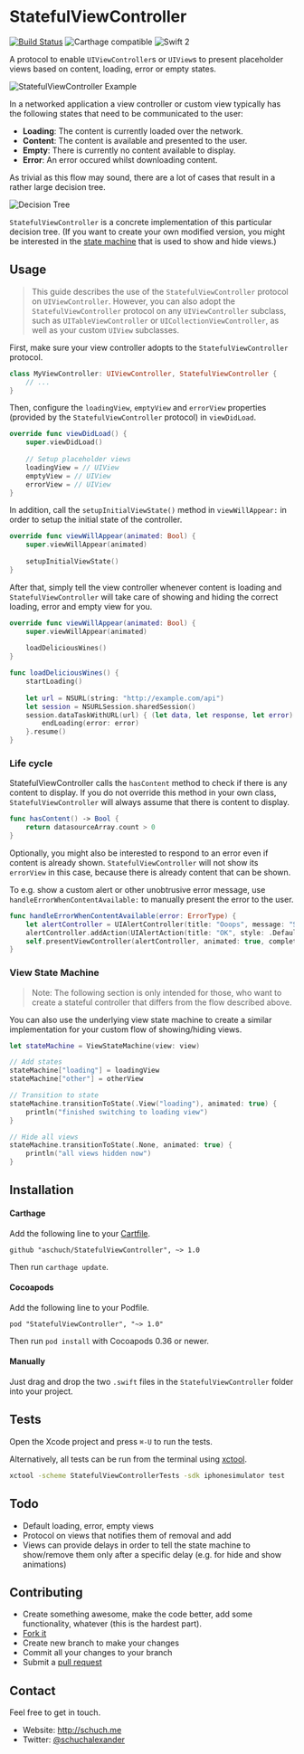 # StatefulViewController

[![Build Status](https://travis-ci.org/aschuch/StatefulViewController.svg)](https://travis-ci.org/aschuch/StatefulViewController)
![Carthage compatible](https://img.shields.io/badge/Carthage-compatible-4BC51D.svg?style=flat)
![Swift 2](https://img.shields.io/badge/Swift-2-orange.svg)

A protocol to enable `UIViewController`s or `UIView`s to present placeholder views based on content, loading, error or empty states.

![StatefulViewController Example](Resources/example.gif)

In a networked application a view controller or custom view typically has the following states that need to be communicated to the user:

* **Loading**: The content is currently loaded over the network.
* **Content**: The content is available and presented to the user.
* **Empty**: There is currently no content available to display.
* **Error**: An error occured whilst downloading content.

As trivial as this flow may sound, there are a lot of cases that result in a rather large decision tree.

![Decision Tree](Resources/decision_tree.png)

`StatefulViewController` is a concrete implementation of this particular decision tree. (If you want to create your own modified version, you might be interested in the [state machine](#viewstatemachine) that is used to show and hide views.)

## Usage
> This guide describes the use of the `StatefulViewController` protocol on `UIViewController`. However, you can also adopt the `StatefulViewController` protocol on any `UIViewController` subclass, such as `UITableViewController` or `UICollectionViewController`, as well as your custom `UIView` subclasses.

First, make sure your view controller adopts to the `StatefulViewController` protocol. 

```swift 
class MyViewController: UIViewController, StatefulViewController {
    // ...
}
``` 

Then, configure the `loadingView`, `emptyView` and `errorView` properties (provided by the `StatefulViewController` protocol) in `viewDidLoad`.

```swift
override func viewDidLoad() {
    super.viewDidLoad()
    
    // Setup placeholder views
    loadingView = // UIView
    emptyView = // UIView
    errorView = // UIView
}
```

In addition, call the `setupInitialViewState()` method in `viewWillAppear:` in order to setup the initial state of the controller.

```swift
override func viewWillAppear(animated: Bool) {
    super.viewWillAppear(animated)
        
    setupInitialViewState()
}
```

After that, simply tell the view controller whenever content is loading and `StatefulViewController` will take care of showing and hiding the correct loading, error and empty view for you.

```swift
override func viewWillAppear(animated: Bool) {
    super.viewWillAppear(animated)
        
    loadDeliciousWines()
}

func loadDeliciousWines() {
	startLoading()
	
	let url = NSURL(string: "http://example.com/api")
	let session = NSURLSession.sharedSession()
	session.dataTaskWithURL(url) { (let data, let response, let error) in
		endLoading(error: error)
	}.resume()
}
```

### Life cycle

StatefulViewController calls the `hasContent` method to check if there is any content to display. If you do not override this method in your own class, `StatefulViewController` will always assume that there is content to display.

```swift
func hasContent() -> Bool {
	return datasourceArray.count > 0
}
```

Optionally, you might also be interested to respond to an error even if content is already shown. `StatefulViewController` will not show its `errorView` in this case, because there is already content that can be shown.

To e.g. show a custom alert or other unobtrusive error message, use `handleErrorWhenContentAvailable:` to manually present the error to the user.

```swift
func handleErrorWhenContentAvailable(error: ErrorType) {
	let alertController = UIAlertController(title: "Ooops", message: "Something went wrong.", preferredStyle: .Alert)
	alertController.addAction(UIAlertAction(title: "OK", style: .Default, handler: nil))
	self.presentViewController(alertController, animated: true, completion: nil)
}
```

<a name="viewstatemachine"></a>
### View State Machine

> Note: The following section is only intended for those, who want to create a stateful controller that differs from the flow described above.

You can also use the underlying view state machine to create a similar implementation for your custom flow of showing/hiding views.

```swift
let stateMachine = ViewStateMachine(view: view)

// Add states
stateMachine["loading"] = loadingView
stateMachine["other"] = otherView

// Transition to state
stateMachine.transitionToState(.View("loading"), animated: true) {
	println("finished switching to loading view")
}

// Hide all views
stateMachine.transitionToState(.None, animated: true) {
	println("all views hidden now")
}
```

## Installation

#### Carthage

Add the following line to your [Cartfile](https://github.com/Carthage/Carthage/blob/master/Documentation/Artifacts.md#cartfile).

```
github "aschuch/StatefulViewController", ~> 1.0
```

Then run `carthage update`.

#### Cocoapods

Add the following line to your Podfile.

```
pod "StatefulViewController", "~> 1.0"
```

Then run `pod install` with Cocoapods 0.36 or newer.

#### Manually

Just drag and drop the two `.swift` files in the `StatefulViewController` folder into your project.

## Tests

Open the Xcode project and press `⌘-U` to run the tests.

Alternatively, all tests can be run from the terminal using [xctool](https://github.com/facebook/xctool).

```bash
xctool -scheme StatefulViewControllerTests -sdk iphonesimulator test
```

## Todo

* Default loading, error, empty views
* Protocol on views that notifies them of removal and add
* Views can provide delays in order to tell the state machine to show/remove them only after a specific delay (e.g. for hide and show animations)


## Contributing

* Create something awesome, make the code better, add some functionality,
  whatever (this is the hardest part).
* [Fork it](http://help.github.com/forking/)
* Create new branch to make your changes
* Commit all your changes to your branch
* Submit a [pull request](http://help.github.com/pull-requests/)


## Contact

Feel free to get in touch.

* Website: <http://schuch.me>
* Twitter: [@schuchalexander](http://twitter.com/schuchalexander)
